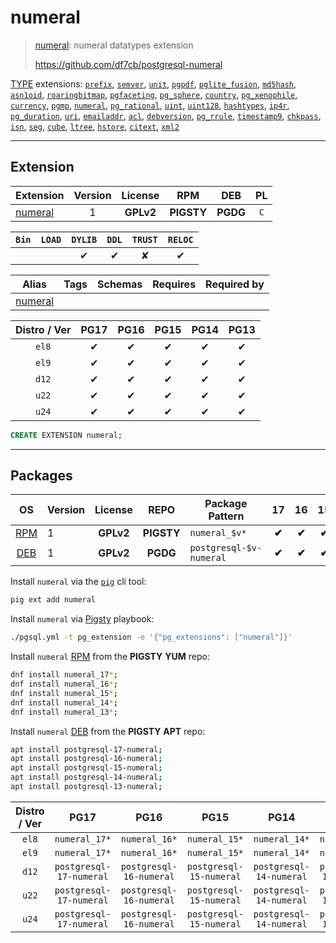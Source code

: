 # numeral


> [numeral](https://github.com/df7cb/postgresql-numeral): numeral datatypes extension
>
> https://github.com/df7cb/postgresql-numeral





[TYPE](/type) extensions: [`prefix`](/prefix), [`semver`](/semver), [`unit`](/unit), [`pgpdf`](/pgpdf), [`pglite_fusion`](/pglite_fusion), [`md5hash`](/md5hash), [`asn1oid`](/asn1oid), [`roaringbitmap`](/roaringbitmap), [`pgfaceting`](/pgfaceting), [`pg_sphere`](/pg_sphere), [`country`](/country), [`pg_xenophile`](/pg_xenophile), [`currency`](/currency), [`pgmp`](/pgmp), [`numeral`](/numeral), [`pg_rational`](/pg_rational), [`uint`](/uint), [`uint128`](/uint128), [`hashtypes`](/hashtypes), [`ip4r`](/ip4r), [`pg_duration`](/pg_duration), [`uri`](/uri), [`emailaddr`](/emailaddr), [`acl`](/acl), [`debversion`](/debversion), [`pg_rrule`](/pg_rrule), [`timestamp9`](/timestamp9), [`chkpass`](/chkpass), [`isn`](/isn), [`seg`](/seg), [`cube`](/cube), [`ltree`](/ltree), [`hstore`](/hstore), [`citext`](/citext), [`xml2`](/xml2)


-------
## Extension


| Extension | Version | License | RPM | DEB | PL |
|-----------|:-------:|:-------:|:---:|:---:|:--:|
| [numeral](https://github.com/df7cb/postgresql-numeral) | 1 | **<span class="tcwarn">GPLv2</span>** | **<span class="tcwarn">PIGSTY</span>** | **<span class="tccyan">PGDG</span>** | `C` |



| `Bin` | `LOAD` | `DYLIB` | `DDL` | `TRUST` | `RELOC` |
|:-----:|:------:|:-------:|:-----:|:-------:|:-------:|
|  |  | <span class="tcblue">✔</span> | <span class="tcblue">✔</span> | <span class="tcwarn">✘</span> | <span class="tcblue">✔</span> |



| Alias | Tags | Schemas | Requires | Required by |
|-------|------|---------|----------|-------------|
| [numeral](/numeral) |  |  |  |  |



| Distro / Ver | PG17 | PG16 | PG15 | PG14 | PG13 |
|:------------:|:----:|:----:|:----:|:----:|:----:|
| `el8` | <span class="tcblue">✔</span> | <span class="tcblue">✔</span> | <span class="tcblue">✔</span> | <span class="tcblue">✔</span> | <span class="tcblue">✔</span> |
| `el9` | <span class="tcblue">✔</span> | <span class="tcblue">✔</span> | <span class="tcblue">✔</span> | <span class="tcblue">✔</span> | <span class="tcblue">✔</span> |
| `d12` | <span class="tcblue">✔</span> | <span class="tcblue">✔</span> | <span class="tcblue">✔</span> | <span class="tcblue">✔</span> | <span class="tcblue">✔</span> |
| `u22` | <span class="tcblue">✔</span> | <span class="tcblue">✔</span> | <span class="tcblue">✔</span> | <span class="tcblue">✔</span> | <span class="tcblue">✔</span> |
| `u24` | <span class="tcblue">✔</span> | <span class="tcblue">✔</span> | <span class="tcblue">✔</span> | <span class="tcblue">✔</span> | <span class="tcblue">✔</span> |





```sql
CREATE EXTENSION numeral;
```

-----------


## Packages


| OS | Version | License | REPO | Package Pattern | 17 | 16 | 15 | 14 | 13 | Dependency |
|:--:|---------|:-------:|:----:|-----------------|:--:|:--:|:--:|:--:|:--:|------------|
| [RPM](/rpm) | 1 | **<span class="tcwarn">GPLv2</span>** | **<span class="tcwarn">PIGSTY</span>** | `numeral_$v*` | **<span class="tcwarn">✔</span>** | **<span class="tcwarn">✔</span>** | **<span class="tcwarn">✔</span>** | **<span class="tcwarn">✔</span>** | **<span class="tcwarn">✔</span>** |  |
| [DEB](/deb) | 1 | **<span class="tcwarn">GPLv2</span>** | **<span class="tccyan">PGDG</span>** | `postgresql-$v-numeral` | **<span class="tcwarn">✔</span>** | **<span class="tcwarn">✔</span>** | **<span class="tcwarn">✔</span>** | **<span class="tcwarn">✔</span>** | **<span class="tcwarn">✔</span>** |  |



Install `numeral` via the [`pig`](https://github.com/pgsty/pig) cli tool:

```bash
pig ext add numeral
```


Install `numeral` via [Pigsty](https://pigsty.io/docs/pgext/usage/install/) playbook:

```bash
./pgsql.yml -t pg_extension -e '{"pg_extensions": ["numeral"]}'
```


Install `numeral` [RPM](/rpm) from the **<span class="tcwarn">PIGSTY</span>** **YUM** repo:

```bash
dnf install numeral_17*;
dnf install numeral_16*;
dnf install numeral_15*;
dnf install numeral_14*;
dnf install numeral_13*;
```


Install `numeral` [DEB](/deb) from the **<span class="tcwarn">PIGSTY</span>** **APT** repo:

```bash
apt install postgresql-17-numeral;
apt install postgresql-16-numeral;
apt install postgresql-15-numeral;
apt install postgresql-14-numeral;
apt install postgresql-13-numeral;
```




| Distro / Ver | PG17 | PG16 | PG15 | PG14 | PG13 |
|:------------:|:----:|:----:|:----:|:----:|:----:|
| `el8` | `numeral_17*` | `numeral_16*` | `numeral_15*` | `numeral_14*` | `numeral_13*` |
| `el9` | `numeral_17*` | `numeral_16*` | `numeral_15*` | `numeral_14*` | `numeral_13*` |
| `d12` | `postgresql-17-numeral` | `postgresql-16-numeral` | `postgresql-15-numeral` | `postgresql-14-numeral` | `postgresql-13-numeral` |
| `u22` | `postgresql-17-numeral` | `postgresql-16-numeral` | `postgresql-15-numeral` | `postgresql-14-numeral` | `postgresql-13-numeral` |
| `u24` | `postgresql-17-numeral` | `postgresql-16-numeral` | `postgresql-15-numeral` | `postgresql-14-numeral` | `postgresql-13-numeral` |





